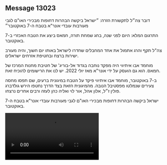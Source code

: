## Message 13023

דובר צה״ל לתקשורת הזרה: ״ישראל ביקשה הבהרות דחופות מבכירי האו"ם לגבי מעורבות עובדי אונר"א בטבח ה-7 באוקטובר״

התרגום המלא: 
היום לפני שנה, בחג שמחת תורה, חמאס ביצע את הטבח האכזרי ב-7 באוקטובר.

צה"ל תקף והרג אתמול את אחד המחבלים שחדרו לישראל באותו יום חשוך, והיה מעורב ישירות ברצח ובחטיפת אזרחים ישראלים.

מוחמד אבו איתיווי היה מפקד נוחבה בגדוד אל-בוריג' של חטיבת מחנות המרכז של חמאס. הוא גם הועסק על ידי אונר"א מאז יולי 2022. יש לנו את הרישומים להוכיח זאת.

ב-7 באוקטובר, מוחמד אבו איתיווי פיקד על הטבח במיגונית ברעים, שם תפסו מחסה צעירים שנמלטו מפסטיבל הנובה. מהמיגונית הזאת בצד הדרך נחטפו הירש גולדברג פולין ז״ל, אלון אהל, אור לוי ואליה כהן לעזה ורבים אחרים נרצחו.

ישראל ביקשה הבהרות דחופות מבכירי האו"ם לגבי מעורבות עובדי אונר"א בטבח ה-7 באוקטובר.

![Video](https://data.iron-swords.co.il/2024/October/24/13023/13023_media.mp4)
